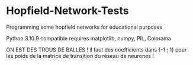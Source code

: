 # Hopfield-Network-Tests
Programming some hopfield networks for educational purposes

Python 3.10.9 compatible
requires matplotlib, numpy, PIL, Colorama

ON EST DES TROUS DE BALLES ! il faut des coefficients dans {-1 ; 1} pour les poids de la matrice de transition du réseau de neurones !